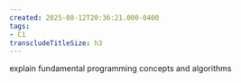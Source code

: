 ```yaml
---
created: 2025-08-12T20:36:21.000-0400
tags:
- C1
transcludeTitleSize: h3
---
```


explain fundamental programming concepts and algorithms